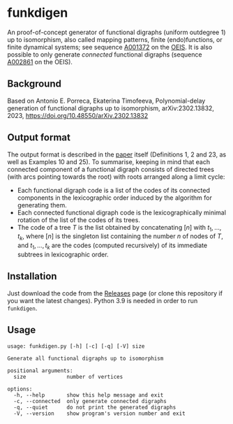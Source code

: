 # funkdigen

An proof-of-concept generator of functional digraphs (uniform outdegree 1) up to isomorphism, also called mapping patterns, finite (endo)functions, or finite dynamical systems; see sequence [A001372](https://oeis.org/A001372) on the [OEIS](https://oeis.org). It is also possible to only generate *connected* functional digraphs (sequence [A002861](https://oeis.org/A002861) on the OEIS).

## Background

Based on Antonio E. Porreca, Ekaterina Timofeeva, Polynomial-delay generation of functional digraphs up to isomorphism, arXiv:2302.13832, 2023, https://doi.org/10.48550/arXiv.2302.13832

## Output format

The output format is described in the [paper](https://doi.org/10.48550/arXiv.2302.13832) itself (Definitions 1, 2 and 23, as well as Examples 10 and 25). To summarise, keeping in mind that each connected component of a functional digraph consists of directed trees (with arcs pointing towards the root) with roots arranged along a limit cycle:

- Each functional digraph code is a list of the codes of its connected components in the lexicographic order induced by the algorithm for generating them.
- Each connected functional digraph code is the lexicographically minimal rotation of the list of the codes of its trees.
- The code of a tree $T$ is the list obtained by concatenating $[n]$ with $t_1, \ldots, t_k$, where $[n]$ is the singleton list containing the number $n$ of nodes of $T$, and $t_1, \ldots, t_k$ are the codes (computed recursively) of its immediate subtrees in lexicographic order.

## Installation

Just download the code from the [Releases](https://github.com/aeporreca/funkdigen/releases) page (or clone this repository if you want the latest changes). Python 3.9 is needed in order to run `funkdigen`.

## Usage

```
usage: funkdigen.py [-h] [-c] [-q] [-V] size

Generate all functional digraphs up to isomorphism

positional arguments:
  size             number of vertices

options:
  -h, --help       show this help message and exit
  -c, --connected  only generate connected digraphs
  -q, --quiet      do not print the generated digraphs
  -V, --version    show program's version number and exit
```
